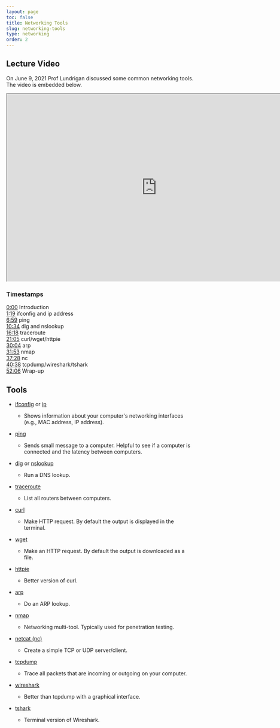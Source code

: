 ```yaml
---
layout: page
toc: false
title: Networking Tools
slug: networking-tools
type: networking
order: 2
---
```


## Lecture Video
On June 9, 2021 Prof Lundrigan discussed some common networking tools. The video is embedded below. 

<iframe width="800" height="500" allow="fullscreen" src="https://www.youtube.com/embed/r-z62olDMQM"> </iframe>

### Timestamps

[0:00](https://www.youtube.com/watch?v=r-z62olDMQM&t=0s) Introduction<br>
[1:19](https://www.youtube.com/watch?v=r-z62olDMQM&t=79s) ifconfig and ip address<br>
[6:59](https://www.youtube.com/watch?v=r-z62olDMQM&t=419s) ping<br>
[10:34](https://www.youtube.com/watch?v=r-z62olDMQM&t=634s) dig and nslookup<br>
[16:18](https://www.youtube.com/watch?v=r-z62olDMQM&t=978s) traceroute<br>
[21:05](https://www.youtube.com/watch?v=r-z62olDMQM&t=1265s) curl/wget/httpie<br>
[30:04](https://www.youtube.com/watch?v=r-z62olDMQM&t=1804s) arp<br>
[31:53](https://www.youtube.com/watch?v=r-z62olDMQM&t=1913s) nmap<br>
[37:28](https://www.youtube.com/watch?v=r-z62olDMQM&t=2248s) nc<br>
[40:38](https://www.youtube.com/watch?v=r-z62olDMQM&t=2438s) tcpdump/wireshark/tshark<br>
[52:06](https://www.youtube.com/watch?v=r-z62olDMQM&t=3126s) Wrap-up

## Tools

- [ifconfig](https://linux.die.net/man/8/ifconfig) or [ip](https://linux.die.net/man/8/ip)
  - Shows information about your computer's networking interfaces (e.g., MAC address, IP address).

- [ping](https://linux.die.net/man/8/ping)
  - Sends small message to a computer. Helpful to see if a computer is connected and the latency between computers.

- [dig](https://linux.die.net/man/1/dig) or [nslookup](https://linux.die.net/man/1/nslookup)
  - Run a DNS lookup.

- [traceroute](https://linux.die.net/man/8/traceroute)
  - List all routers between computers.

- [curl](https://curl.se)
  - Make HTTP request. By default the output is displayed in the terminal.

- [wget](https://www.gnu.org/software/wget/)
  - Make an HTTP request. By default the output is downloaded as a file.

- [httpie](https://httpie.io)
  - Better version of curl.

- [arp](https://www.man7.org/linux/man-pages/man8/arp.8.html)
  - Do an ARP lookup.

- [nmap](https://nmap.org)
  - Networking multi-tool. Typically used for penetration testing.

- [netcat (nc)](http://netcat.sourceforge.net)
  - Create a simple TCP or UDP server/client. 

- [tcpdump](https://www.tcpdump.org)
  - Trace all packets that are incoming or outgoing on your computer.

- [wireshark](https://www.wireshark.org)
  - Better than tcpdump with a graphical interface.

- [tshark](https://www.wireshark.org/docs/man-pages/tshark.html)
  - Terminal version of Wireshark.
